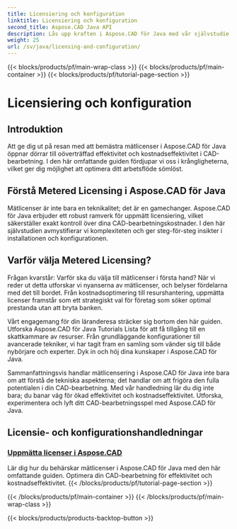 ```yaml
---
title: Licensiering och konfiguration
linktitle: Licensiering och konfiguration
second_title: Aspose.CAD Java API
description: Lås upp kraften i Aspose.CAD för Java med vår självstudie för uppmätt licensiering. Optimera CAD-bearbetning effektivt och kostnadseffektivt för ökad produktivitet.
weight: 25
url: /sv/java/licensing-and-configuration/
---
```


{{< blocks/products/pf/main-wrap-class >}}
{{< blocks/products/pf/main-container >}}
{{< blocks/products/pf/tutorial-page-section >}}

# Licensiering och konfiguration

## Introduktion

Att ge dig ut på resan med att bemästra mätlicenser i Aspose.CAD för Java öppnar dörrar till oöverträffad effektivitet och kostnadseffektivitet i CAD-bearbetning. I den här omfattande guiden fördjupar vi oss i krångligheterna, vilket ger dig möjlighet att optimera ditt arbetsflöde sömlöst.

## Förstå Metered Licensing i Aspose.CAD för Java

Mätlicenser är inte bara en teknikalitet; det är en gamechanger. Aspose.CAD för Java erbjuder ett robust ramverk för uppmätt licensiering, vilket säkerställer exakt kontroll över dina CAD-bearbetningskostnader. I den här självstudien avmystifierar vi komplexiteten och ger steg-för-steg insikter i installationen och konfigurationen.

## Varför välja Metered Licensing?

Frågan kvarstår: Varför ska du välja till mätlicenser i första hand? När vi reder ut detta utforskar vi nyanserna av mätlicenser, och belyser fördelarna med det till bordet. Från kostnadsoptimering till resurshantering, uppmätta licenser framstår som ett strategiskt val för företag som söker optimal prestanda utan att bryta banken.

Vårt engagemang för din läranderesa sträcker sig bortom den här guiden. Utforska Aspose.CAD för Java Tutorials Lista för att få tillgång till en skattkammare av resurser. Från grundläggande konfigurationer till avancerade tekniker, vi har tagit fram en samling som vänder sig till både nybörjare och experter. Dyk in och höj dina kunskaper i Aspose.CAD för Java.

Sammanfattningsvis handlar mätlicensering i Aspose.CAD för Java inte bara om att förstå de tekniska aspekterna; det handlar om att frigöra den fulla potentialen i din CAD-bearbetning. Med vår handledning lär du dig inte bara; du banar väg för ökad effektivitet och kostnadseffektivitet. Utforska, experimentera och lyft ditt CAD-bearbetningsspel med Aspose.CAD för Java.
## Licensie- och konfigurationshandledningar
### [Uppmätta licenser i Aspose.CAD](./metered-licensing-in-aspose-cad/)
Lär dig hur du behärskar mätlicenser i Aspose.CAD för Java med den här omfattande guiden. Optimera din CAD-bearbetning för effektivitet och kostnadseffektivitet.
{{< /blocks/products/pf/tutorial-page-section >}}

{{< /blocks/products/pf/main-container >}}
{{< /blocks/products/pf/main-wrap-class >}}

{{< blocks/products/products-backtop-button >}}
